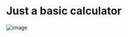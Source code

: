 # Just a basic calculator
![image](https://github.com/nicholascsm/basic-calculator/assets/86001246/c6974cbe-f684-41ff-9e31-3a25eb3b8b63)

